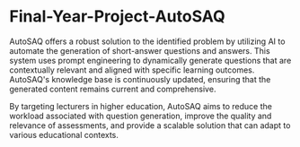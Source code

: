 # Final-Year-Project-AutoSAQ
AutoSAQ offers a robust solution to the identified problem by utilizing AI to automate the generation of short-answer questions and answers. This system uses prompt engineering to dynamically generate questions that are contextually relevant and aligned with specific learning outcomes. AutoSAQ's knowledge base is continuously updated, ensuring that the generated content remains current and comprehensive.

By targeting lecturers in higher education, AutoSAQ aims to reduce the workload associated with question generation, improve the quality and relevance of assessments, and provide a scalable solution that can adapt to various educational contexts.
